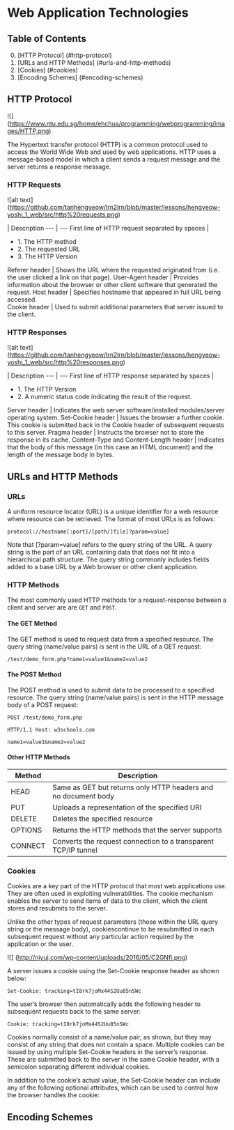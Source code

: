# Web Application Technologies

## Table of Contents
0. [HTTP Protocol] (#http-protocol)
1. [URLs and HTTP Methods] (#urls-and-http-methods)
2. [Cookies] (#cookies)
3. [Encoding Schemes] (#encoding-schemes)

## HTTP Protocol
<!-- #![alt text] (https://github.com/tanhengyeow/lrn2lrn/blob/master/lessons/hengyeow-yoshi_1_web/src/http%20protocol.png ) -->
![] (https://www.ntu.edu.sg/home/ehchua/programming/webprogramming/images/HTTP.png)

The Hypertext transfer protocol (HTTP) is a common protocol used to access the World Wide Web and used by web applications. HTTP uses a message-based model in which a client sends a request message and the server returns a response message.

### HTTP Requests
![alt text] (https://github.com/tanhengyeow/lrn2lrn/blob/master/lessons/hengyeow-yoshi_1_web/src/http%20requests.png)

 | Description 
--- | --- 
First line of HTTP request separated by spaces | <ul><li>1. The HTTP method </li><li>2. The requested URL </li><li>3. The HTTP Version</li></ul>
Referer header | Shows the URL where the requested originated from (i.e. the user clicked a link on that page).
User-Agent header | Provides information about the browser or other client software that generated the request.
Host header | Specifies hostname that appeared in full URL being accessed.  
Cookie header | Used to submit additional parameters that server issued to the client.

### HTTP Responses
![alt text] (https://github.com/tanhengyeow/lrn2lrn/blob/master/lessons/hengyeow-yoshi_1_web/src/http%20responses.png)

 | Description 
--- | --- 
First line of HTTP response separated by spaces | <ul><li>1. The HTTP Version </li><li>2. A numeric status code indicating the result of the request. </li></ul>
Server header | Indicates the web server software/installed modules/server operating system.
Set-Cookie header | Issues the browser a further cookie. This cookie is submitted back in the Cookie header of subsequent requests to this server.
Pragma header | Instructs the browser not to store the response in its cache. 
Content-Type and Content-Length header | Indicates that the body of this message (in this case an HTML document) and the length of the message body in bytes.

## URLs and HTTP Methods

### URLs

A uniform resource locator (URL) is a unique identifier for a web resource where resource can be retrieved. The format of most URLs is as follows:

`protocol://hostname[:port]/[path/]file[?param=value]`

Note that [?param=value] refers to the query string of the URL. A query string is the part of an URL containing data that does not fit into a hierarchical path structure. The query string commonly includes fields added to a base URL by a Web browser or other client application.

### HTTP Methods

The most commonly used HTTP methods for a request-response between a client and server are are `GET` and `POST`. 

#### The GET Method

The GET method is used to request data from a specified resource. The query string (name/value pairs) is sent in the URL of a GET request:

`/test/demo_form.php?name1=value1&name2=value2`

#### The POST Method 

The POST method is used to submit data to be processed to a specified resource. The query string (name/value pairs) is sent in the HTTP message body of a POST request:

`POST /test/demo_form.php`

`HTTP/1.1 Host: w3schools.com`

`name1=value1&name2=value2`

#### Other HTTP Methods

Method |	Description
--- | ---
HEAD	 | Same as GET but returns only HTTP headers and no document body
PUT	 | Uploads a representation of the specified URI
DELETE |	Deletes the specified resource
OPTIONS	| Returns the HTTP methods that the server supports
CONNECT	| Converts the request connection to a transparent TCP/IP tunnel

### Cookies

Cookies are a key part of the HTTP protocol that most web applications use. They are often used in exploiting vulnerabilities. The cookie mechanism enables the server to send items of data to the client, which the client stores and resubmits to the server. 

Unlike the other types of request parameters (those within the URL query string or the message body), cookiescontinue to be resubmitted in each subsequent request without any particular action required by the application or the user.

![] (http://niyuj.com/wp-content/uploads/2016/05/C2GNfi.png)

A server issues a cookie using the Set-Cookie response header as shown below:

`Set-Cookie: tracking=tI8rk7joMx44S2Uu85nSWc`

The user’s browser then automatically adds the following header to subsequent requests back to the same server:

`Cookie: tracking=tI8rk7joMx44S2Uu85nSWc`

Cookies normally consist of a name/value pair, as shown, but they may consist of any string that does not contain a space. Multiple cookies can be issued by using multiple Set-Cookie headers in the server’s response. These are submitted back to the server in the same Cookie header, with a semicolon separating different individual cookies.

In addition to the cookie’s actual value, the Set-Cookie header can include any of the following optional attributes, which can be used to control how the browser handles the cookie:

## Encoding Schemes
